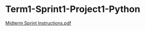 # Term1-Sprint1-Project1-Python
[Midterm Sprint Instructions.pdf](https://github.com/ejd500/Term1-Sprint1-Project1-Python/files/12833436/Midterm.Sprint.Instructions.pdf)
